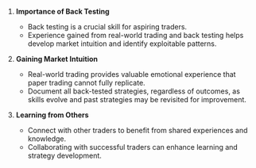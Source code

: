 1. **Importance of Back Testing**  
   - Back testing is a crucial skill for aspiring traders.  
   - Experience gained from real-world trading and back testing helps develop market intuition and identify exploitable patterns.

2. **Gaining Market Intuition**  
   - Real-world trading provides valuable emotional experience that paper trading cannot fully replicate.  
   - Document all back-tested strategies, regardless of outcomes, as skills evolve and past strategies may be revisited for improvement.

3. **Learning from Others**  
   - Connect with other traders to benefit from shared experiences and knowledge.  
   - Collaborating with successful traders can enhance learning and strategy development.
